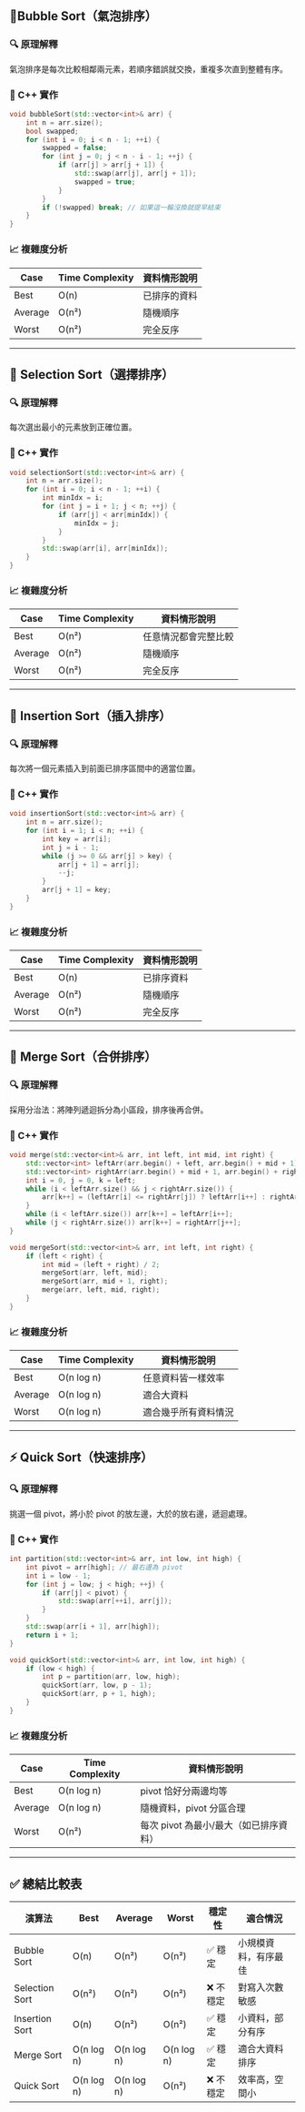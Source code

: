 ## 🎈Bubble Sort（氣泡排序）

### 🔍 原理解釋

氣泡排序是每次比較相鄰兩元素，若順序錯誤就交換，重複多次直到整體有序。

### 🧠 C++ 實作

```cpp
void bubbleSort(std::vector<int>& arr) {
    int n = arr.size();
    bool swapped;
    for (int i = 0; i < n - 1; ++i) {
        swapped = false;
        for (int j = 0; j < n - i - 1; ++j) {
            if (arr[j] > arr[j + 1]) {
                std::swap(arr[j], arr[j + 1]);
                swapped = true;
            }
        }
        if (!swapped) break; // 如果這一輪沒換就提早結束
    }
}
```

### 📈 複雜度分析

|Case|Time Complexity|資料情形說明|
|---|---|---|
|Best|O(n)|已排序的資料|
|Average|O(n²)|隨機順序|
|Worst|O(n²)|完全反序|

---

## 🎯 Selection Sort（選擇排序）

### 🔍 原理解釋

每次選出最小的元素放到正確位置。

### 🧠 C++ 實作

```cpp
void selectionSort(std::vector<int>& arr) {
    int n = arr.size();
    for (int i = 0; i < n - 1; ++i) {
        int minIdx = i;
        for (int j = i + 1; j < n; ++j) {
            if (arr[j] < arr[minIdx]) {
                minIdx = j;
            }
        }
        std::swap(arr[i], arr[minIdx]);
    }
}
```

### 📈 複雜度分析

|Case|Time Complexity|資料情形說明|
|---|---|---|
|Best|O(n²)|任意情況都會完整比較|
|Average|O(n²)|隨機順序|
|Worst|O(n²)|完全反序|

---

## 🧩 Insertion Sort（插入排序）

### 🔍 原理解釋

每次將一個元素插入到前面已排序區間中的適當位置。

### 🧠 C++ 實作

```cpp
void insertionSort(std::vector<int>& arr) {
    int n = arr.size();
    for (int i = 1; i < n; ++i) {
        int key = arr[i];
        int j = i - 1;
        while (j >= 0 && arr[j] > key) {
            arr[j + 1] = arr[j];
            --j;
        }
        arr[j + 1] = key;
    }
}
```

### 📈 複雜度分析

|Case|Time Complexity|資料情形說明|
|---|---|---|
|Best|O(n)|已排序資料|
|Average|O(n²)|隨機順序|
|Worst|O(n²)|完全反序|

---

## 🧬 Merge Sort（合併排序）

### 🔍 原理解釋

採用分治法：將陣列遞迴拆分為小區段，排序後再合併。

### 🧠 C++ 實作

```cpp
void merge(std::vector<int>& arr, int left, int mid, int right) {
    std::vector<int> leftArr(arr.begin() + left, arr.begin() + mid + 1);//vector iterator是左閉右開(包含start不含end)
    std::vector<int> rightArr(arr.begin() + mid + 1, arr.begin() + right + 1);
    int i = 0, j = 0, k = left;
    while (i < leftArr.size() && j < rightArr.size()) {
        arr[k++] = (leftArr[i] <= rightArr[j]) ? leftArr[i++] : rightArr[j++];
    }
    while (i < leftArr.size()) arr[k++] = leftArr[i++];
    while (j < rightArr.size()) arr[k++] = rightArr[j++];
}

void mergeSort(std::vector<int>& arr, int left, int right) {
    if (left < right) {
        int mid = (left + right) / 2;
        mergeSort(arr, left, mid);
        mergeSort(arr, mid + 1, right);
        merge(arr, left, mid, right);
    }
}
```

### 📈 複雜度分析

|Case|Time Complexity|資料情形說明|
|---|---|---|
|Best|O(n log n)|任意資料皆一樣效率|
|Average|O(n log n)|適合大資料|
|Worst|O(n log n)|適合幾乎所有資料情況|

---

## ⚡ Quick Sort（快速排序）

### 🔍 原理解釋

挑選一個 pivot，將小於 pivot 的放左邊，大於的放右邊，遞迴處理。

### 🧠 C++ 實作

```cpp
int partition(std::vector<int>& arr, int low, int high) {
    int pivot = arr[high]; // 最右邊為 pivot
    int i = low - 1;
    for (int j = low; j < high; ++j) {
        if (arr[j] < pivot) {
            std::swap(arr[++i], arr[j]);
        }
    }
    std::swap(arr[i + 1], arr[high]);
    return i + 1;
}

void quickSort(std::vector<int>& arr, int low, int high) {
    if (low < high) {
        int p = partition(arr, low, high);
        quickSort(arr, low, p - 1);
        quickSort(arr, p + 1, high);
    }
}
```

### 📈 複雜度分析

|Case|Time Complexity|資料情形說明|
|---|---|---|
|Best|O(n log n)|pivot 恰好分兩邊均等|
|Average|O(n log n)|隨機資料，pivot 分區合理|
|Worst|O(n²)|每次 pivot 為最小/最大（如已排序資料）|

---

## ✅ 總結比較表

|演算法|Best|Average|Worst|穩定性|適合情況|
|---|---|---|---|---|---|
|Bubble Sort|O(n)|O(n²)|O(n²)|✅ 穩定|小規模資料，有序最佳|
|Selection Sort|O(n²)|O(n²)|O(n²)|❌ 不穩定|對寫入次數敏感|
|Insertion Sort|O(n)|O(n²)|O(n²)|✅ 穩定|小資料，部分有序|
|Merge Sort|O(n log n)|O(n log n)|O(n log n)|✅ 穩定|適合大資料排序|
|Quick Sort|O(n log n)|O(n log n)|O(n²)|❌ 不穩定|效率高，空間小|
